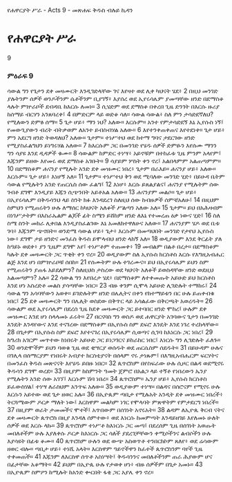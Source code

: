 ﻿
የሐዋርያት ሥራ - Acts 9 - መጽሐፍ ቅዱስ ብሉይ ኪዳን
# የሐዋርያት ሥራ
9
### ምዕራፍ 9
 ሳውል ግን የጌታን ደቀ መዛሙርት እንዲገድላቸው ገና እየዛተ ወደ ሊቀ ካህናት ሄደ፥
2  በዚህ መንገድ ያሉትንም ሰዎች ወንዶችንም ሴቶችንም ቢያገኝ፥ እያሰረ ወደ ኢየሩሳሌም ያመጣቸው ዘንድ በደማስቆ ላሉት ምኵራቦች ደብዳቤ ከእርሱ ለመነ።
3  ሲሄድም ወደ ደማስቆ በቀረበ ጊዜ ድንገት በእርሱ ዙሪያ ከሰማይ ብርሃን አንጸባረቀ፤
4  በምድርም ላይ ወድቆ ሳለ። ሳውል ሳውል፥ ስለ ምን ታሳድደኛለህ? የሚለውን ድምፅ ሰማ።
5  ጌታ ሆይ፥ ማን ነህ? አለው። እርሱም። አንተ የምታሳድደኝ እኔ ኢየሱስ ነኝ፤ የመውጊያውን ብረት ብትቃወም ለአንተ ይብስብሃል አለው።
6  እየተንቀጠቀጠና እየተደነቀ። ጌታ ሆይ፥ ምን አደርግ ዘንድ ትወዳለህ? አለው። ጌታም። ተነሥተህ ወደ ከተማ ግባና ታደርገው ዘንድ የሚያስፈልግህን ይነግሩሃል አለው።
7  ከእርሱም ጋር በመንገድ የሄዱ ሰዎች ድምፁን እየሰሙ ማንን ግን ሳያዩ እንደ ዲዳዎች ቁሙ።
8  ሳውልም ከምድር ተነሣ፥ አይኖቹም በተከፈቱ ጊዜ ምንም አላየም፤ እጁንም ይዘው እየመሩ ወደ ደማስቆ አገቡት።
9  ሳያይም ሦስት ቀን ኖረ፤ አልበላምም አልጠጣምም።
10  በደማስቆም ሐናንያ የሚሉት አንድ ደቀ መዝሙር ነበረ፥ ጌታም በራእይ። ሐናንያ ሆይ፥ አለው። እርሱም። ጌታ ሆይ፥ እነሆኝ አለ።
11  ጌታም። ተነሥተህ ቅን ወደ ሚባለው መንገድ ሂድ፥ በይሁዳ ቤትም ሳውል የሚሉትን አንድ የጠርሴስ ሰው ፈልግ፤
12  እነሆ፥ እርሱ ይጸልያልና፤ ሐናንያ የሚሉትም ሰው ገብቶ ደግሞ እንዲያይ እጁን ሲጭንበት አይቶአል አለው።
13  ሐናንያም መልሶ። ጌታ ሆይ፥ በኢየሩሳሌም በቅዱሳንህ ላይ ስንት ክፉ እንዳደረገ ስለዚህ ሰው ከብዙዎች ሰምቼአለሁ፤
14  በዚህም ስምህን የሚጠሩትን ሁሉ ለማሰር ከካህናት አለቆች ሥልጣን አለው አለ።
15  ጌታም። ይህ በአሕዛብም በነገሥታትም በእስራኤልም ልጆች ፊት ስሜን ይሸከም ዘንድ ለእኔ የተመረጠ ዕቃ ነውና ሂድ፤
16  ስለ ስሜ ስንት መከራ ሊቀበል እንዲያስፈልገው እኔ አመለክተዋለሁና አለው።
17  ሐናንያም ሄዶ ወደ ቤቱ ገባ፥ እጁንም ጭኖበት። ወንድሜ ሳውል ሆይ፥ ጌታ፥ እርሱም በመጣህበት መንገድ የታየህ ኢየሱስ ነው፥ ደግሞ ታይ ዘንድና መንፈስ ቅዱስ ይሞላብህ ዘንድ ላከኝ አለ።
18  ወዲያውም እንደ ቅርፊት ያለ ከዓይኑ ወደቀ፥ ያን ጊዜም ደግሞ አየ፤ ተነሥቶም ተጠመቀ፥
19  መብልም በልቶ በረታ። በደማስቆም ካሉት ደቀ መዛሙርት ጋር ጥቂት ቀን ኖረ።
20  ወዲያውም ስለ ኢየሱስ ክርስቶስ እርሱ የእግዚአብሔር ልጅ እንደ ሆነ በምኵራቦቹ ሰበከ።
21  የሰሙትም ሁሉ ተገረሙና። ይህ በኢየሩሳሌም ይህን ስም የሚጠሩትን ያጠፋ አይደለምን? ስለዚህስ ታስረው ወደ ካህናት አለቆች ይወስዳቸው ዘንድ ወደዚህ አልመጣምን? አሉ።
22  ሳውል ግን እየበረታ ሄደ፥ በደማስቆም ለተቀመጡት አይሁድ ይህ ክርስቶስ እንደ ሆነ አስረድቶ መልስ ያሳጣቸው ነበር።
23  ብዙ ቀንም ሲሞላ አይሁድ ሊገድሉት ተማከሩ፤
24  ሳውል ግን አሳባቸውን አወቀ። ይገድሉትም ዘንድ በሌሊትና በቀን የከተማይቱን በር ሁሉ ይጠቀብቁ ነበር፤
25  ደቀ መዛሙርት ግን በሌሊት ወስደው በቅጥር ላይ አሳልፈው በቅርጫት አወረዱት።
26  ሳውልም ወደ ኢየሩሳሌም በደረሰ ጊዜ ከደቀ መዛሙርት ጋር ይተባበር ዘንድ ሞከረ፤ ሁሉም ደቀ መዝሙር እንደ ሆነ ስላላመኑ ፈሩት።
27  በርናባስ ግን ወስዶ ወደ ሐዋርያት አገባውና ጌታን በመንገድ እንዴት እንዳየውና እንደ ተናገረው በደማስቆም በኢየሱስ ስም ደፍሮ እንዴት እንደ ነገረ ተረከላቸው።
28  በጌታም በኢየሱስ ስም ደፍሮ እየተናገረ በኢየሩሳሌም ሲወጣና ሲገባ ከእነርሱ ጋር ነበረ፤
29  ከግሪክ አገርም መጥተው ከነበሩት አይሁድ ጋር ይነጋገርና ይከራከር ነበር፤ እነርሱ ግን ሊገድሉት ፈለጉ።
30  ወንድሞችም ይህን ባወቁ ጊዜ ወደ ቂሣርያ ወሰዱት ወደ ጠርሴስም ሰደዱት።
31  በይሁዳም ሁሉና በገሊላ በሰማርያም የነበሩት አብያተ ክርስቲያናት በሰላም ኖሩ ታነጹም፤ በእግዚአብሔርም ፍርሃትና በመንፈስ ቅዱስ መጽናናት እየሄዱ ይበዙ ነበር።
32  ጴጥሮስም በየስፍራው ሁሉ ሲዞር በልዳ ወደሚኖሩ ቅዱሳን ደግሞ ወረደ።
33  በዚያም ከስምንት ዓመት ጀምሮ በአልጋ ላይ ተኝቶ የነበረውን ኤንያ የሚሉትን አንድ ሰው አገኘ፤ እርሱም ሽባ ነበረ።
34  ጴጥሮስም። ኤንያ ሆይ፥ ኢየሱስ ክርስቶስ ይፈውስሃል፤ ተነሣ ለራስህም አንጥፍ አለው።
35  ወዲያውም ተነሣ። በልዳና በሰሮናም የሚኖሩ ሁሉ እርሱን አይተው ወደ ጌታ ዘወር አሉ።
36  በኢዮጴም ጣቢታ የሚሉአት አንዲት ደቀ መዝሙር ነበረች፥ ትርጓሜውም ዶርቃ ማለት ነው፤ እርስዋም መልካም ነገር የሞላባት ምጽዋትም የምታደርግ ነበረች።
37  በዚያም ወራት ታመመችና ሞተች፤ አጥበውም በሰገነት አኖሩአት።
38  ልዳም ለኢዮጴ ቅርብ ናትና ደቀ መዛሙርት ጴጥሮስ በዚያ እንዳለ ሰምተው፥ ወደ እነርሱ ከመምጣት እንዳይዘገይ እየለመኑ ሁለት ሰዎች ወደ እርሱ ላኩ።
39  ጴጥሮስም ተነሥቶ ከእነርሱ ጋር መጣ፤ በደረሰም ጊዜ በሰገነት አወጡት መበለቶችም ሁሉ እያለቀሱ ዶርቃ ከእነርሱ ጋር ሳለች ያደረገቻቸውን ቀሚሶችንና ልብሶችን ሁሉ እያሳዩት በፊቱ ቆሙ።
40  ጴጥሮስም ሁሉን ወደ ውጭ አስወጥቶ ተንበርክኮም ጸለየ፥ ወደ ሬሳውም ዘወር ብሎ። ጣቢታ ሆይ፥ ተነሺ አላት። እርስዋም ዓይኖችዋን ከፈተች ጴጥሮስንም ባየች ጊዜ ተቀመጠች።
41  እጁንም ለእርስዋ ሰጥቶ አስነሣት፤ ቅዱሳንንና መበለቶችንም ጠራ ሕያውም ሆና በፊታቸው አቆማት።
42  ይህም በኢዮጴ ሁሉ የታወቀ ሆነ፥ ብዙ ሰዎችም በጌታ አመኑ።
43  በኢዮጴም ስምዖን ከሚሉት ከአንድ ቍርበት ፋቂ ጋር አያሌ ቀን ኖረ። 
